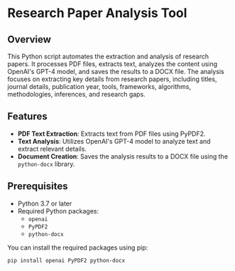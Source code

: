 # Research Paper Analysis Tool

## Overview

This Python script automates the extraction and analysis of research papers. It processes PDF files, extracts text, analyzes the content using OpenAI's GPT-4 model, and saves the results to a DOCX file. The analysis focuses on extracting key details from research papers, including titles, journal details, publication year, tools, frameworks, algorithms, methodologies, inferences, and research gaps.

## Features

- **PDF Text Extraction**: Extracts text from PDF files using PyPDF2.
- **Text Analysis**: Utilizes OpenAI's GPT-4 model to analyze text and extract relevant details.
- **Document Creation**: Saves the analysis results to a DOCX file using the `python-docx` library.

## Prerequisites

- Python 3.7 or later
- Required Python packages:
  - `openai`
  - `PyPDF2`
  - `python-docx`

You can install the required packages using pip:

```bash
pip install openai PyPDF2 python-docx
